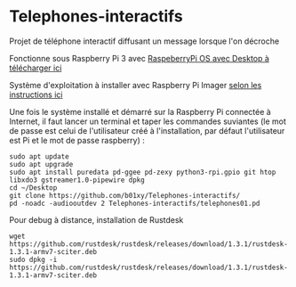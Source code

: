 # Telephones-interactifs
Projet de téléphone interactif diffusant un message lorsque l'on décroche

Fonctionne sous Raspberry Pi 3 avec [RaspeberryPi OS avec Desktop à télécharger ici](https://downloads.raspberrypi.com/raspios_armhf/images/raspios_armhf-2024-07-04/2024-07-04-raspios-bookworm-armhf.img.xz) 

Système d'exploitation à installer avec Raspberry Pi Imager [selon les instructions ici](https://www.raspberrypi.com/software/)

Une fois le système installé et démarré sur la Raspberry Pi connectée à Internet, il faut lancer un terminal et taper les commandes suviantes (le mot de passe est celui de l'utilisateur créé à l'installation, par défaut l'utilisateur est Pi et le mot de passe raspberry) :
````
sudo apt update
sudo apt upgrade
sudo apt install puredata pd-ggee pd-zexy python3-rpi.gpio git htop libxdo3 gstreamer1.0-pipewire dpkg
cd ~/Desktop
git clone https://github.com/b01xy/Telephones-interactifs/
pd -noadc -audiooutdev 2 Telephones-interactifs/telephones01.pd
````
Pour debug à distance, installation de Rustdesk

````
wget https://github.com/rustdesk/rustdesk/releases/download/1.3.1/rustdesk-1.3.1-armv7-sciter.deb
sudo dpkg -i https://github.com/rustdesk/rustdesk/releases/download/1.3.1/rustdesk-1.3.1-armv7-sciter.deb
````
